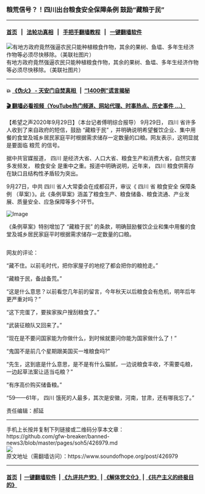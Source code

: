 ### 粮荒信号？！四川出台粮食安全保障条例  鼓励“藏粮于民”
------------------------

#### [首页](https://github.com/gfw-breaker/banned-news3/blob/master/README.md) &nbsp;&nbsp;|&nbsp;&nbsp; [法轮功真相](https://github.com/begood0513/basic/blob/master/README.md)  &nbsp;&nbsp;|&nbsp;&nbsp; [手把手翻墙教程](https://github.com/gfw-breaker/guides/wiki)  &nbsp;&nbsp;|&nbsp;&nbsp; [一键翻墙软件](https://github.com/gfw-breaker/nogfw/blob/master/README.md)  



<div><img alt="有地方政府竟然强逼农民只能种植粮食作物，其余的果树、鱼塭、多年生经济作物等必须尽快移除。（美联社图片）" src="https://img.soundofhope.org/2020-09/88-1600496687933.jpg"/>
<br/><figcaption class="caption">
 有地方政府竟然强逼农民只能种植粮食作物，其余的果树、鱼塭、多年生经济作物等必须尽快移除。（美联社图片）
</figcaption></div><hr/>

#### 💥 [《伪火》 - 天安门自焚真相 ](http://158.247.195.190:10000/videos/blog/weihuo.html)&nbsp; |&nbsp; [“1400例”谎言揭秘  ](http://158.247.195.190:10000/videos/blog/jiexi1400.html)

#### [ 🎬  翻墙必看视频（YouTube热门频道、网站代理、时事热点、历史事件 ...）](https://github.com/gfw-breaker/links/blob/master/banned.md)

<div><div class="Content__Wrapper sc-1bvya0-0 grZQxZ">
 <p class="meta-top">
  <span class="meta">
   【希望之声2020年9月29日】（本台记者傅明综合报导）
  </span>
  9月29日，
  <ok href="/term/6507">
   四川
  </ok>
  省许多人收到了来自政府的短信，鼓励
  <ok href="/term/386665">
   “藏粮于民”
  </ok>
  ，并明确说明希望餐饮企业、集中用餐的食堂及城乡居民家庭平时根据需求储存一定数量的口粮。网友表示，这明显就是要面临
  <ok href="/term/105816">
   粮荒
  </ok>
  的信号。
 </p>
 <p>
  据中共官媒报道，
  <ok href="/term/6507">
   四川
  </ok>
  是经济大省、人口大省、粮食生产和消费大省，自然灾害多发频发，
  <ok href="/term/106225">
   粮食安全
  </ok>
  是重中之重。报道中明确说明，近年来，
  <ok href="/term/6507">
   四川
  </ok>
  粮食供需存在缺口且结构性矛盾较为突出。
 </p>
 <p>
  9月27日，中共
  <ok href="/term/6507">
   四川
  </ok>
  省人大常委会在成都召开，审议《
  <ok href="/term/6507">
   四川
  </ok>
  省
  <ok href="/term/106225">
   粮食安全
  </ok>
  <ok href="/term/386662">
   保障条例
  </ok>
  （草案）》。此《条例草案》涵盖了粮食生产、粮食储备、粮食流通、产业发展、质量安全、应急保障等多个环节。
 </p>
 <p>
  <img alt="Image" src="https://pbs.twimg.com/media/EjEUMpGX0AAK-Ha?format=jpg&amp;name=900x900"/>
 </p>
 <p>
  《条例草案》特别增加了
  <ok href="/term/386665">
   “藏粮于民”
  </ok>
  的条款，明确鼓励餐饮企业和集中用餐的食堂及城乡居民家庭平时根据需求储存一定数量的口粮。
 </p>
 <p>
  <img alt="" src="https://s3.amazonaws.com/gnews-media-offload/wp-content/uploads/2020/09/29051550/%E5%BE%AE%E4%BF%A1%E5%9B%BE%E7%89%87_20200929164338-1.jpg"/>
 </p>
 <p>
  网友的评论：
 </p>
 <p>
  “藏不住。以前毛时代，把你家屋子的地挖了都会把你的粮抢走。”
 </p>
 <p>
  “藏粮于民，备战备荒。”
 </p>
 <p>
  “这是什么意思？以前看您几年前的留言，今年秋天以后粮食会有危机，明年后年更严重对吗？”
 </p>
 <p>
  “这下完蛋了，要挨家挨户搜刮粮食了。”
 </p>
 <p>
  “武装征粮队又回来了。”
 </p>
 <p>
  “现在是不要问国家能为你做什么，到时候就要问你能为国家做什么了！”
 </p>
 <p>
  “鬼国不是前几个星期跟美国买一堆粮食吗?”
 </p>
 <p>
  “先生，这到底是什么意思，是不是有什么猫腻，一边说粮食丰收，不需要屯粮，一边起草法案让适当屯粮？”
 </p>
 <p>
  “有序高价购买储备粮。”
 </p>
 <p>
  “59——61年，
  <ok href="/term/6507">
   四川
  </ok>
  饿死的人最多，其次是安徽，河南，甘肃，还有哪我忘了。”
 </p>
 <p class="meta-btm">
  责任编辑：郝延
 </p>
</div>
</div>
<hr/>
手机上长按并复制下列链接或二维码分享本文章：<br/>
https://github.com/gfw-breaker/banned-news3/blob/master/pages/soh5/426979.md <br/>
<a href='https://github.com/gfw-breaker/banned-news3/blob/master/pages/soh5/426979.md'><img src='https://github.com/gfw-breaker/banned-news3/blob/master/pages/soh5/426979.md.png'/></a> <br/>
原文地址（需翻墙访问）：https://www.soundofhope.org/post/426979


------------------------
#### [首页](https://github.com/gfw-breaker/banned-news3/blob/master/README.md) &nbsp;|&nbsp; [一键翻墙软件](https://github.com/gfw-breaker/nogfw/blob/master/README.md) &nbsp;| [《九评共产党》](https://github.com/gfw-breaker/9ping.md/blob/master/README.md#九评之一评共产党是什么) | [《解体党文化》](https://github.com/gfw-breaker/jtdwh.md/blob/master/README.md) | [《共产主义的终极目的》](https://github.com/gfw-breaker/gczydzjmd.md/blob/master/README.md)


<img src='http://gfw-breaker.win/banned-news3/pages/soh5/426979.md' width='0px' height='0px'/>